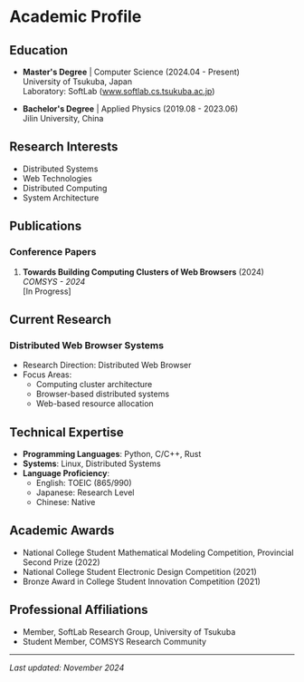 # Academic Profile

## Education
- **Master's Degree** | Computer Science (2024.04 - Present)  
  University of Tsukuba, Japan  
  Laboratory: SoftLab (www.softlab.cs.tsukuba.ac.jp)

- **Bachelor's Degree** | Applied Physics (2019.08 - 2023.06)  
  Jilin University, China

## Research Interests
- Distributed Systems
- Web Technologies
- Distributed Computing
- System Architecture

## Publications

### Conference Papers
1. **Towards Building Computing Clusters of Web Browsers** (2024)  
   *COMSYS - 2024*  
   [In Progress]

## Current Research
### Distributed Web Browser Systems
- Research Direction: Distributed Web Browser
- Focus Areas:
  - Computing cluster architecture
  - Browser-based distributed systems
  - Web-based resource allocation

## Technical Expertise
- **Programming Languages**: Python, C/C++, Rust
- **Systems**: Linux, Distributed Systems
- **Language Proficiency**: 
  - English: TOEIC (865/990)
  - Japanese: Research Level
  - Chinese: Native

## Academic Awards
- National College Student Mathematical Modeling Competition, Provincial Second Prize (2022)
- National College Student Electronic Design Competition (2021)
- Bronze Award in College Student Innovation Competition (2021)

## Professional Affiliations
- Member, SoftLab Research Group, University of Tsukuba
- Student Member, COMSYS Research Community

---
*Last updated: November 2024*
